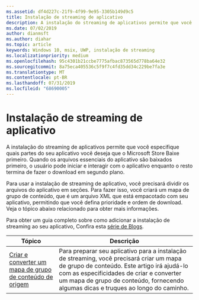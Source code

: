```yaml
---
ms.assetid: df4d227c-21f9-4f99-9e95-3305b149d9c5
title: Instalação de streaming de aplicativo
description: A instalação do streaming de aplicativos permite que você especifique quais partes do seu aplicativo você deseja que o Microsoft Store Baixe primeiro. Quando os arquivos essenciais do aplicativo são baixados primeiro, o usuário pode iniciar e interagir com o aplicativo enquanto o resto termina de fazer o download em segundo plano.
ms.date: 07/02/2019
author: dianmsft
ms.author: diahar
ms.topic: article
keywords: Windows 10, msix, UWP, instalação de streaming
ms.localizationpriority: medium
ms.openlocfilehash: 95c4301b21ccbe7775afbac873565d778ba64e32
ms.sourcegitcommit: 8a75eca405536c5f9f7c4fd35dd34c229be7fa3e
ms.translationtype: MT
ms.contentlocale: pt-BR
ms.lasthandoff: 07/31/2019
ms.locfileid: "68690005"
---
```

# <a name="app-streaming-install"></a>Instalação de streaming de aplicativo

A instalação do streaming de aplicativos permite que você especifique quais partes do seu aplicativo você deseja que o Microsoft Store Baixe primeiro. Quando os arquivos essenciais do aplicativo são baixados primeiro, o usuário pode iniciar e interagir com o aplicativo enquanto o resto termina de fazer o download em segundo plano.

Para usar a instalação de streaming de aplicativo, você precisará dividir os arquivos do aplicativo em seções. Para fazer isso, você criará um mapa de grupo de conteúdo, que é um arquivo XML que está empacotado com seu aplicativo, permitindo que você defina prioridade e ordem de download. Veja o tópico abaixo relacionado para obter mais informações.

Para obter um guia completo sobre como adicionar a instalação de streaming ao seu aplicativo, Confira esta [série de Blogs](https://blogs.msdn.microsoft.com/appinstaller/2017/03/15/uwp-streaming-app-installation/).

| Tópico | Descrição |
|-------|-------------|
| [Criar e converter um mapa de grupo de conteúdo de origem](create-cgm.md) | Para preparar seu aplicativo para a instalação de streaming, você precisará criar um mapa de grupo de conteúdo. Este artigo irá ajudá-lo com as especificidades de criar e converter um mapa de grupo de conteúdo, fornecendo algumas dicas e truques ao longo do caminho. |
